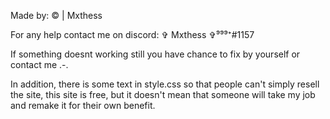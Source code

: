 Made by: © | Mxthess

For any help contact me on discord: ✞ Mxthess ✞⁹⁹⁹⁺#1157

If something doesnt working still you have chance to fix by yourself or contact me .-.

In addition, there is some text in style.css so that people can't simply resell the site, this site is free, but it doesn't mean that someone will take my job and remake it for their own benefit.